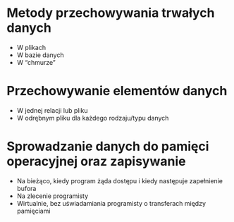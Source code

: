 # Metody przechowywania trwałych danych
- W plikach
- W bazie danych
- W “chmurze”

# Przechowywanie elementów danych
- W jednej relacji lub pliku
- W odrębnym pliku dla każdego rodzaju/typu danych

# Sprowadzanie danych do pamięci operacyjnej oraz zapisywanie
- Na bieżąco, kiedy program żąda dostępu i kiedy następuje zapełnienie bufora
- Na zlecenie programisty
- Wirtualnie, bez uświadamiania programisty o transferach między pamięciami
